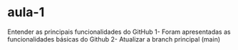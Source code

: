 # aula-1
Entender as principais funcionalidades do GitHub 
1- Foram apresentadas as funcionalidades básicas do Github
2- Atualizar a branch principal (main)
